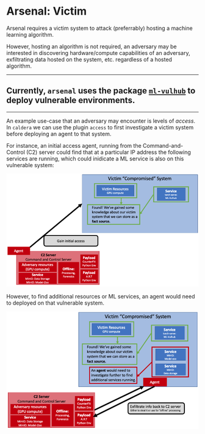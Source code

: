 # Arsenal: Victim

Arsenal requires a victim system to attack (preferrably) hosting a machine learning algorithm.

However, hosting an algorithm is not required, an adversary may be interested in discovering hardware/compute capabilities of an adversary, exfiltrating data hosted on the system, etc. regardless of a hosted algorithm.

---

## Currently, `arsenal` uses the package [`ml-vulhub`](https://github.com/mitre-atlas/ml-vulhub) to deploy vulnerable environments. 
---

An example use-case that an adversary may encounter is levels of *access*. In `caldera` we can use the plugin `access` to first investigate a victim system before deploying an agent to that system.

For instance, an initial access agent, running from the Command-and-Control (C2) server could find that at a particular IP address the following services are running, which could inidicate a ML service is also on this vulnerable system:

![access_1](../assets/access.png)

However, to find additional resources or ML services, an agent would need to deployed on that vulnerable system.

![access_2](../assets/access_2.png)